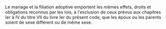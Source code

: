Le mariage et la filiation adoptive emportent les mêmes effets, droits et obligations reconnus par les lois, à l'exclusion de ceux prévus aux chapitres Ier à IV du titre VII du livre Ier du présent code, que les époux ou les parents soient de sexe différent ou de même sexe.

